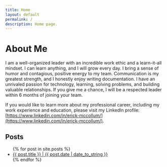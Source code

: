 ```yaml
---
title: Home
layout: default
permalink: /
description: Home page.
---
```


<h1 class="w3-monospace w3-xxlarge">About Me</h1>
I am a well-organized leader with an incredible work ethic and a learn-it-all mindset. I can learn anything, and I will grow every day. I bring a sense of humor and contagious, positive energy to my team. Communication is my greatest strength, and I honestly enjoy writing documentation. I have an unrivaled passion for technology, learning, solving problems, and building valuable relationships. If you give me a chance, I will be a respected leader within 6 months of joining your team.

If you would like to learn more about my professional career, including my work experience and education, please visit my LinkedIn profile: [https://www.linkedin.com/in/erick-mccollum/](https://www.linkedin.com/in/erick-mccollum/).

<h2 class="w3-monospace w3-xxlarge">Posts</h2>
<ul class="w3-ul">
    {% for post in site.posts %}
        <li>
            <a href="{{ post.url }}">{{ post.title }} | <span class="w3-text-grey">{{ post.date | date_to_string }}</span></a>
        </li>
    {% endfor %}
</ul>
